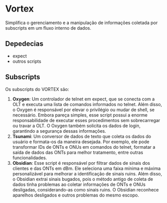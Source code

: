 # Vortex
Simplifica o gerenciamento e a manipulação de informações coletada por subscripts em um fluxo interno de dados.

## Depedecias
- expect
- outros scripts

## Subscripts 
Os subscripts do VORTEX são:

1. **Oxygen**: Um controlador de telnet em expect, que se conecta com a OLT e executa uma lista de comandos informados no telnet. Além disso, o Oxygen é responsável por elevar o privilégio ou mudar de shell, se necessário. Embora pareça simples, esse script possui a enorme responsabilidade de executar esses procedimentos sem sobrecarregar ou travar a OLT. O Oxygen também solicita os dados de login, garantindo a segurança dessas informações. 
2. **Tsunami**: Um conversor de dados de texto que coleta os dados do usuário e formata-os da maneira desejada. Por exemplo, ele pode transformar IDs de ONTs e ONUs em comandos do telnet, formatar a saída de dados das ONTs para melhor tratamento, entre outras funcionalidades.
3. **Obsidian**: Esse script é responsável por filtrar dados de sinais dos clientes e das ONTs em dBm. Ele seleciona uma faixa mínima e máxima personalizável para melhorar a identificação de sinais ruins. Além disso, o Obsidian extrai sinais bugados, pois o método antigo de coleta de dados tinha problemas ao coletar informações de ONTs e ONUs desligadas, considerando-as como sinais ruins. O Obsidian reconhece aparelhos desligados e outros problemas do mesmo escopo.
